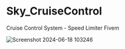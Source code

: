 # Sky_CruiseControl
Cruise Control System - Speed Limiter Fivem


![Screenshot 2024-06-18 103246](https://github.com/MahdiFahimi1/Sky_CruiseControl/assets/170426230/1ff45d64-82b0-48f7-820a-2ce9a388da7f)
